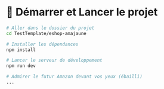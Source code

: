 # 🚀 Démarrer et Lancer le projet

```bash
# Aller dans le dossier du projet
cd TestTemplate/eshop-amajaune

# Installer les dépendances
npm install

# Lancer le serveur de développement
npm run dev

# Admirer le futur Amazon devant vos yeux (ébailli)
...
